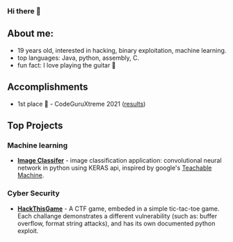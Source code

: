 ### Hi there 👋

## About me: 
- 19 years old, interested in hacking, binary exploitation, machine learning. 
- top languages: Java, python, assembly, C.
- fun fact: I love playing the guitar 🎸

## Accomplishments
- 1st place 🥇 - CodeGuruXtreme 2021 ([results](https://codeguru.co.il/Xtreme/winners.htm))

## Top Projects

### Machine learning

- **[Image Classifer](https://github.com/OmriHarel19/image_classification_project)** - image classification application: convolutional neural network in python using KERAS api, inspired by google's [Teachable Machine](https://teachablemachine.withgoogle.com/).

### Cyber Security

- **[HackThisGame](https://github.com/OmriHarel19/HackThisGame)** - A CTF game, embeded in a simple tic-tac-toe game. Each challange demonstrates a different vulnerability (such as: buffer overflow, format string attacks), and has its own documented python exploit.
